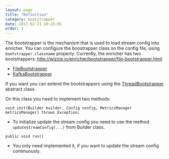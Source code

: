 ```yaml
---
layout: page
title: "Definition"
category: bootstrapper
date: 2017-02-21 10:25:05
order: 1
---
```


The bootstrapper is the mechanism that is used to load stream config into enricher. You can configure the boostrapper class on the config file, using `bootstrapper.classname` property. Currently, the enricher has two bootstrappers:
http://wizzie.io/enricher/bootstrapper/file-bootstrapper.html
* [FileBootstrapper](http://wizzie.io/enricher/bootstrapper/file-bootstrapper.html)
* [KafkaBootstrapper](http://wizzie.io/enricher/bootstrapper/kafka-bootstrapper.html)

If you want you can extend the bootstrappers using the [ThreadBootstrapper](https://github.com/wizzie-io/enricher/blob/master/service/src/main/java/io/wizzie/ks/enricher/builder/bootstrap/ThreadBootstrapper.java) abstract class. 

On this class you need to implement two methods:

```void init(Builder builder, Config config, MetricsManager metricsManager) throws Exception;```

* To initialize update the stream config you need to use the method `updateStreamConfig(...)` from Builder class.

```public void run()```
 
* You only need implemented it, if you want to update the stream config continuously. 


